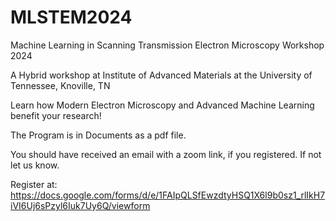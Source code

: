 # MLSTEM2024
Machine Learning in Scanning Transmission Electron Microscopy Workshop 2024

A Hybrid workshop at Institute of Advanced Materials at the University of Tennessee, Knoville, TN 


Learn how Modern Electron Microscopy 
and  Advanced Machine Learning benefit your research!

The Program is in Documents as a pdf file.

You should have received an email with a zoom link, if you registered.
If not let us know.

Register at:
https://docs.google.com/forms/d/e/1FAIpQLSfEwzdtyHSQ1X6l9b0sz1_rlIkH7iVI6Uj6sPzyl6Iuk7Uy6Q/viewform
